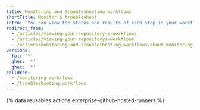 ```yaml
---
title: Monitoring and troubleshooting workflows
shortTitle: Monitor & troubleshoot
intro: 'You can view the status and results of each step in your workflow, debug a failed workflow, and search and download logs.'
redirect_from:
  - /articles/viewing-your-repository-s-workflows
  - /articles/viewing-your-repositorys-workflows
  - /actions/monitoring-and-troubleshooting-workflows/about-monitoring-and-troubleshooting
versions:
  fpt: '*'
  ghes: '*'
  ghec: '*'
children:
  - /monitoring-workflows
  - /troubleshooting-workflows
---
```


{% data reusables.actions.enterprise-github-hosted-runners %}
